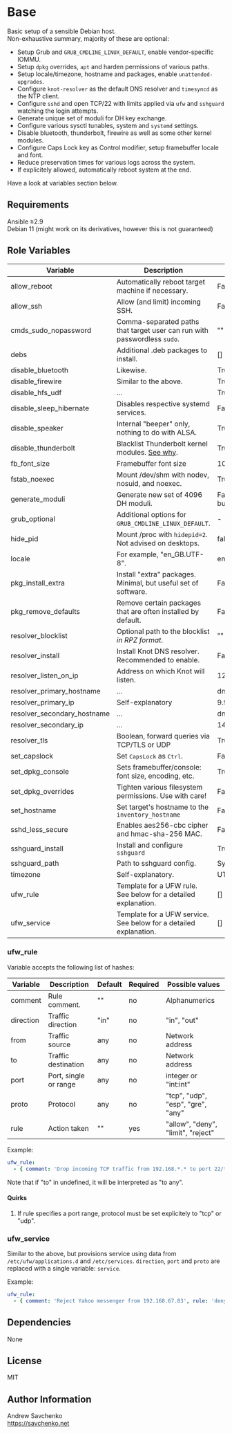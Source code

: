 Base
=========
Basic setup of a sensible Debian host.  
Non-exhaustive summary, majority of these are optional:  
- Setup Grub and `GRUB_CMDLINE_LINUX_DEFAULT`, enable vendor-specific IOMMU.
- Setup `dpkg` overrides, `apt` and harden permissions of various paths.
- Setup locale/timezone, hostname and packages, enable `unattended-upgrades`.
- Configure `knot-resolver` as the default DNS resolver and `timesyncd` as the NTP client.
- Configure `sshd` and open TCP/22 with limits applied via `ufw` and `sshguard` watching the login attempts.
- Generate unique set of moduli for DH key exchange.
- Configure various sysctl tunables, system and `systemd` settings.
- Disable bluetooth, thunderbolt, firewire as well as some other kernel modules.
- Configure Caps Lock key as Control modifier, setup framebuffer locale and font.
- Reduce preservation times for various logs across the system.
- If explicitely allowed, automatically reboot system at the end.

Have a look at variables section below.

Requirements
------------
Ansible ≥2.9  
Debian 11 (might work on its derivatives, however this is not guaranteed)

Role Variables
--------------

| Variable                    | Description                                                              | Default                  |
|-----------------------------|--------------------------------------------------------------------------|--------------------------|
| allow_reboot                | Automatically reboot target machine if necessary.                        | False                    |
| allow_ssh                   | Allow (and limit) incoming SSH.                                          | False                    |
| cmds_sudo_nopassword        | Comma-separated paths that target user can run with passwordless `sudo`. | ""                       |
| debs                        | Additional .deb packages to install.                                     | []                       |
| disable_bluetooth           | Likewise.                                                                | True                     |
| disable_firewire            | Similar to the above.                                                    | True                     |
| disable_hfs_udf             | ...                                                                      | True                     |
| disable_sleep_hibernate     | Disables respective systemd services.                                    | False                    |
| disable_speaker             | Internal "beeper" only, nothing to do with ALSA.                         | True                     |
| disable_thunderbolt         | Blacklist Thunderbolt kernel modules. [See why](https://thunderspy.io/). | True                     |
| fb_font_size                | Framebuffer font size                                                    | 10x18                    |
| fstab_noexec                | Mount /dev/shm with nodev, nosuid, and noexec.                           | True                     |
| generate_moduli             | Generate new set of 4096 DH moduli.                                      | False (copy bundled set) |
| grub_optional               | Additional options for `GRUB_CMDLINE_LINUX_DEFAULT`.                     | -                        |
| hide_pid                    | Mount /proc with `hidepid=2`. Not advised on desktops.                   | false                    |
| locale                      | For example, "en_GB.UTF-8".                                              | en_AU.UTF8               |
| pkg_install_extra           | Install "extra" packages. Minimal, but useful set of software.           | False                    |
| pkg_remove_defaults         | Remove certain packages that are often installed by default.             | False                    |
| resolver_blocklist          | Optional path to the blocklist _in RPZ format_.                          | ""                       |
| resolver_install            | Install Knot DNS resolver. Recommended to enable.                        | False                    |
| resolver_listen_on_ip       | Address on which Knot will listen.                                       | 127.0.0.1                |
| resolver_primary_hostname   | ...                                                                      | dns.quad9.net            |
| resolver_primary_ip         | Self-explanatory                                                         | 9.9.9.9                  |
| resolver_secondary_hostname | ...                                                                      | dns.quad9.net            |
| resolver_secondary_ip       | ...                                                                      | 149.112.112.112          |
| resolver_tls                | Boolean, forward queries via TCP/TLS or UDP                              | True (TLS)               |
| set_capslock                | Set <kbd>CapsLock</kbd> as <kbd>Ctrl</kbd>.                              | False                    |
| set_dpkg_console            | Sets framebuffer/console: font size, encoding, etc.                      | True                     |
| set_dpkg_overrides          | Tighten various filesystem permissions. Use with care!                   | False                    |
| set_hostname                | Set target's hostname to the `inventory_hostname`                        | False                    |
| sshd_less_secure            | Enables aes256-cbc cipher and hmac-sha-256 MAC.                          | False                    |
| sshguard_install            | Install and configure `sshguard`                                         | True                     |
| sshguard_path               | Path to sshguard config.                                                 | System default           |
| timezone                    | Self-explanatory.                                                        | UTC                      |
| ufw_rule                    | Template for a UFW rule. See below for a detailed explanation.           | []                       |
| ufw_service                 | Template for a UFW service. See below for a detailed explanation.        | []                       |

### ufw_rule

Variable accepts the following list of hashes:

| Variable  | Description           | Default | Required | Possible values                    |
|-----------|-----------------------|---------|----------|------------------------------------|
| comment   | Rule comment.         | ""      | no       | Alphanumerics                      |
| direction | Traffic direction     | "in"    | no       | "in", "out"                        |
| from      | Traffic source        | any     | no       | Network address                    |
| to        | Traffic destination   | any     | no       | Network address                    |
| port      | Port, single or range | any     | no       | integer or "int:int"               |
| proto     | Protocol              | any     | no       | "tcp", "udp", "esp", "gre", "any"  |
| rule      | Action taken          | ""      | yes      | "allow", "deny", "limit", "reject" |

Example:

```yaml
ufw_rule:
  - { comment: 'Drop incoming TCP traffic from 192.168.*.* to port 22/tcp', direction: 'in', from: '192.168.0.0/16', port: '22', proto: 'tcp', rule: 'deny' }
```

Note that if "to" in undefined, it will be interpreted as "to any".

#### Quirks

1. If rule specifies a port range, protocol must be set explicitely to "tcp" or "udp".

### ufw_service

Similar to the above, but provisions service using data from `/etc/ufw/applications.d` and `/etc/services`.
`direction`, `port` and `proto` are replaced with a single variable: `service`.

Example:

```yaml
ufw_rule:
  - { comment: 'Reject Yahoo messenger from 192.168.67.83', rule: 'deny', from: '192.168.67.83', service: 'Yahoo' }
```

Dependencies
------------
None

License
-------
MIT

Author Information
------------------
Andrew Savchenko  
https://savchenko.net
